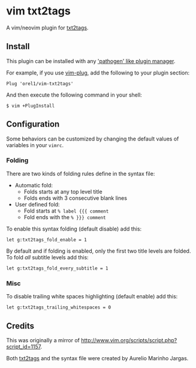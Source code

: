 vim txt2tags
============

A vim/neovim plugin for [txt2tags](https://txt2tags.org/).

Install
-------

This plugin can be installed with any ['pathogen' like plugin
manager](http://learnvimscriptthehardway.stevelosh.com/chapters/43.html).

For example, if you use [vim-plug](https://github.com/junegunn/vim-plug), add
the following to your plugin section:

    Plug 'orel1/vim-txt2tags'

And then execute the following command in your shell:

    $ vim +PlugInstall


Configuration
-------------

Some behaviors can be customized by changing the default values of variables in
your `vimrc`.

### Folding

There are two kinds of folding rules define in the syntax file:
-   Automatic fold:
    -   Folds starts at any top level title
    -   Folds ends with 3 consecutive blank lines
-   User defined fold:
    -   Fold starts at `% label {{{ comment`
    -   Fold ends with the `% }}} comment`

To enable this syntax folding (default disable) add this:

    let g:txt2tags_fold_enable = 1

By default and if folding is enabled, only the first two title levels are
folded. To fold *all* subtitle levels add this:

    let g:txt2tags_fold_every_subtitle = 1

### Misc

To disable trailing white spaces highlighting (default enable) add this:

    let g:txt2tags_trailing_whitespaces = 0


Credits
-------

This was originally a mirror of <http://www.vim.org/scripts/script.php?script_id=1157>.

Both [txt2tags](https://github.com/txt2tags) and the syntax file were created by
Aurelio Marinho Jargas.

